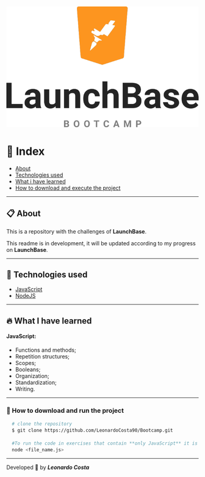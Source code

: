 <h1 align="center">
  <img src="launchbase-logo.png">
</h1>

# :book: Index
- [About](#clipboard-about)
- [Technologies used](#computer-technologies-used)
- [What i have learned](#fire-what-i-have-learned)
- [How to download and execute the project](#-how-to-download-and-run-the-project)

---

## :clipboard: About
This is a repository with the challenges of **LaunchBase**.

This readme is in development, it will be updated according to my progress on **LaunchBase**.

---

## 🚀 Technologies used
- [JavaScript](https://www.javascript.com/)
- [NodeJS](https://nodejs.org/en/)

---

## :fire: What I have learned

#### JavaScript:
- Functions and methods;
- Repetition structures;
- Scopes;
- Booleans;
- Organization;
- Standardization;
- Writing.

---

### 📁 How to download and run the project

```bash
  # clone the repository
  $ git clone https://github.com/LeonardoCosta90/Bootcamp.git

  #To run the code in exercises that contain **only JavaScript** it is necessary to navigate to the file folder and run
  node <file_name.js>
``` 

---

Developed 💜 by ***Leonardo Costa***
 

